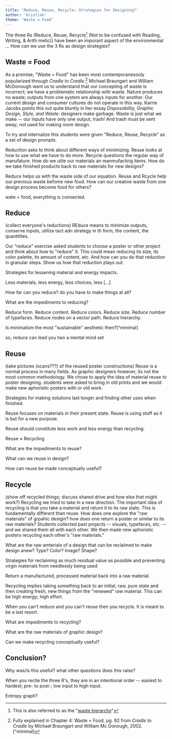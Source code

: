 ```yaml
---
title: 'Reduce, Reuse, Recycle: Strategies for Designing?'
author: 'kristian'
theme: 'Waste = Food'
---
```


The three Rs (Reduce, Reuse, Recycle[^3R] (Not to be confused with Reading, Writing, & Arith
metic)) have been an imporant aspect of the environmental ... How can we use the 3 Rs as design strategies?

## Waste = Food
As a premise, "Waste = Food" has been most contemporanesouly popularized through _Cradle to Cradle_.[^c2c] Michael Braungart and William McDonough want us to understand that our concepting of waste is incorrect; we have a problematic relationship with waste. Nature produces no waste; outputs from one system are always inputs for another. Our current design and consumer cultures do not operate in this way. Karrie Jacobs points this out quite bluntly in her essay _Disposability, Graphic Design, Style, and Waste_: designers make garbage. Waste is just what we make -- our inputs have only one output, trash! And trash must be sent away; not used for making more design.

To try and internalize this students were given "Reduce, Reuse, Recycle" as a set of design prompts.

Reduction asks to think about different ways of minimizing. Reuse looks at how to use what we have to do more. Recycle questions the regular way of manufature. How do we utlie our materials an manmufactirig items. How do we take finished products back to raw materials for new designs?

Reduce helps us with the waste side of our equation. Reuse and Rcycle help our previous waste befome new food. How can our creative waste from one design process become food for others?

wate = food, everything is connected.

## Reduce
(collect everyone's reductions)
REduce means to minimize outputs, conserve inputs, utilize tact adn strategy in th form, the content, the quantitites. 

Our "reduce" exercise asked students to choose a poster or other project and think about how to "reduce" it. This could mean reducing its size, its color palette, its amount of content, etc. And how can you do that reduction in granular steps. Show us how that reduction plays out. 

Strategies for lessening material and energy impacts.

Less materials, less energy, less choices, less [...]

How far can you reduce? do you have to make things at all?

What are the impediments to reducing?

Reduce form. Reduce content. Reduce colors. Reduce size. Reduce number of typefaces. Reduce nodes on a vector path. Reduce hierarchy.

Is minimalism the most "sustainable" aesthetic then?[^minimal]

so, reduce can lead you two a mental mind set

## Reuse
(take pictures (scans???) of the reused poster constructions)
Reuse is a normal process in many fields. As graphic designers however, its not the most common methodology. We chose to apply the idea of material reuse to poster designing. students were asked to bring in old prints and we would make new aphoristic posters with or old work.

Strategies for making solutions last longer and finding other uses when finished.

Reuse focuses on materials in their present state. Reuse is using stuff as it is but for a new purpose.

Reuse should constitute less work and less energy than recycling.

Reuse ≠ Recycling

What are the impediments to reuse?

What can we reuse in design?

How can reuse be made conceptually useful?

## Recycle
(show off recycled things; discuss shared drive and how else that might work?)
Recycling we tried to take in a new direction. The important idea of recycling is that you take a material and return it to its raw state. This is fundamentally different than reuse. How does one explore the "raw materials" of grpahic desigin? how does one return a poster or similar to its raw materials? Students collected past projects -- visuals, typefaces, etc. -- and we shared them all with each other. We then made new aphoristic posters recycling each other's "raw materials."

What are the raw amterials of a design that can be reclaimed to make design anew? Type? Color? Image? Shape?

Strategies for reclaiming as much residual value as possible and preventing virgin materials from needlessly being used

Return a manufactured, processed material back into a raw material.

Recycling implies taking something back to an initial, raw, pure state and then creating fresh, new things from the "renewed" raw material. This can be high energy; high effort.

When you can't reduce and you can't reuse then you recycle. It is meant to be a last resort.

What are impediments to recycling?

What are the raw materials of graphic design?

Can we make recycling conceptually useful?

## Conclusion?
Why was/is this useful? what other questions does this raise?

When you recite the three R's, they are in an intentional order -- easiest to hardest; pre- to post-; low input to high input. 

Entropy graph?

[^3R]: This is also referred to as the "[waste hierarchy](https://en.wikipedia.org/wiki/Waste_hierarchy)" 
[^c2c]: Fully explained in Chapter 4: Waste = Food, pg. 92 from _Cradle to Cradle_ by Michael Braungart and William Mc Donough, 2002.
[^minimal]